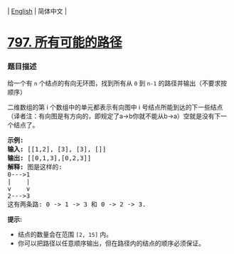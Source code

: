 | [English](README_EN.md) | 简体中文 |

# [797. 所有可能的路径](https://leetcode-cn.com/problems/all-paths-from-source-to-target)
 ### 题目描述
<p>给一个有&nbsp;<code>n</code>&nbsp;个结点的有向无环图，找到所有从&nbsp;<code>0</code>&nbsp;到&nbsp;<code>n-1</code>&nbsp;的路径并输出（不要求按顺序）</p>

<p>二维数组的第 i 个数组中的单元都表示有向图中 i 号结点所能到达的下一些结点（译者注：有向图是有方向的，即规定了a&rarr;b你就不能从b&rarr;a）空就是没有下一个结点了。</p>

<pre><strong>示例:</strong>
<strong>输入:</strong> [[1,2], [3], [3], []] 
<strong>输出:</strong> [[0,1,3],[0,2,3]] 
<strong>解释:</strong> 图是这样的:
0---&gt;1
|    |
v    v
2---&gt;3
这有两条路: 0 -&gt; 1 -&gt; 3 和 0 -&gt; 2 -&gt; 3.
</pre>

<p><strong>提示:</strong></p>

<ul>
	<li>结点的数量会在范围&nbsp;<code>[2, 15]</code>&nbsp;内。</li>
	<li>你可以把路径以任意顺序输出，但在路径内的结点的顺序必须保证。</li>
</ul>
